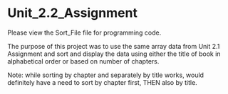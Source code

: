# Unit_2.2_Assignment

Please view the Sort_File file for programming code.

The purpose of this project was to use the same array data from Unit 2.1 Assignment and
sort and display the data using either the title of book in alphabetical order or based
on number of chapters.

Note: while sorting by chapter and separately by title works, would definitely have a need
to sort by chapter first, THEN also by title.
